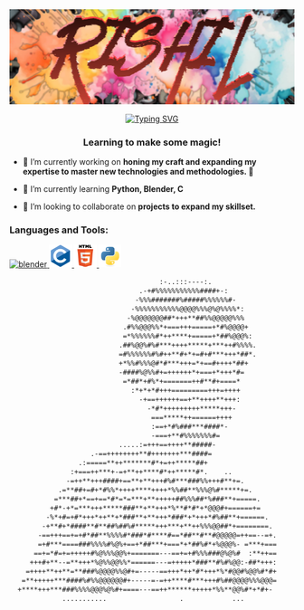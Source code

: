 <img src="Banner.png" >
<p align="center" style="margin-right: 0;">
 <a href="https://git.io/typing-svg"><img src="https://readme-typing-svg.demolab.com?font=Sixtyfour+Convergence&duration=4000&pause=100&color=F75E5D&background=84F2FF00&vCenter=true&repeat=false&width=436&lines=Hello%2C+I+am+Rishil." alt="Typing SVG" /></a>
</p>
<h3 align="center">Learning to make some magic!</h3>

- 🔭 I’m currently working on **honing my craft and expanding my expertise to master new technologies and methodologies. 🌱**

- 🌱 I’m currently learning **Python, Blender, C**

- 👯 I’m looking to collaborate on **projects to expand my skillset.**


<h3 align="left">Languages and Tools:</h3>
<p align="left"> <a href="https://www.blender.org/" target="_blank" rel="noreferrer"> <img src="https://download.blender.org/branding/community/blender_community_badge_white.svg" alt="blender" width="40" height="40"/> </a> <a href="https://www.cprogramming.com/" target="_blank" rel="noreferrer"> <img src="https://raw.githubusercontent.com/devicons/devicon/master/icons/c/c-original.svg" alt="c" width="40" height="40"/> </a> <a href="https://www.w3.org/html/" target="_blank" rel="noreferrer"> <img src="https://raw.githubusercontent.com/devicons/devicon/master/icons/html5/html5-original-wordmark.svg" alt="html5" width="40" height="40"/> </a> <a href="https://www.python.org" target="_blank" rel="noreferrer"> <img src="https://raw.githubusercontent.com/devicons/devicon/master/icons/python/python-original.svg" alt="python" width="40" height="40"/> </a> </p>

                                                                           
                                         :-..:::----:.                     
                                    .-+#%%%%%%%%%%%####+-:                 
                                   -%%%#######%#####%%%%%%#-               
                                  -%%%%%%%%%%%@@@@%%%@%@%%%%*:             
                                 -%@@@@@@@##*+++**##%%@@@@@%%%             
                                .#%%@@@%%*+===+++=====+*#%@@@@+            
                                =*%%%%%%#*++****+=====+*##%@@@%:           
                               .##%@@%#%#***++++*****+***++#%%%%.          
                               =#%%%%%%#%#++**#+*+=#+#***+++*##*.          
                               +*%%#%%%@#*#***+++=*+==#++++*##+            
                               -####%@%%#+=++++++*+===+*+++*#=             
                                =*##*+#%*+=======++#**#+====*              
                                  :*+*+*#+++=========+++=++++              
                                    -+==++++++==+**++++**+++:              
                                      -*#*+++++++++*****+++-               
                                       ===*****++======++++                
                                       :==+*#%###***####*-                 
                                       -===+**#%%%%%%%#=                   
                               .....:=+++==++++**#####-                    
                        .-==++++++++**#+++++++***####=                     
                     .:=====**++*******#*+=++*****##+                      
                   :+===++***+-=+**++****#*++*****#*.    ..                
                  -=++**+++####+==**+**+++#%#***###%%+++#**+=.             
                .=**##+=#+*#%%*++++****++++*%%##**%%%@%#*****+=.           
               =***##+*==+==*#*=*=***+**+++++##%%%##*%###**+=====.         
              +#*-+*=***+++*****###**+**+++*%**#*#*+*@@@#+======+=         
             -%*+#=+#*+++*++**+*###**+**+++*###*+*+++*#%##**+======.       
            -+**#+*####**#**##%##%#*****+++***+**++%%%@@##*+========.      
           -==+++==+=+#*##**%%%%#*###*#****#==*##**#**#@@@@@=++==--=+.     
           =+#***====###%%%%#%@%+==+*##***+===*+*##%#*+%@@@%- =***+===     
          ==+=*#=+=+++++#%@%%%@@%+=======---==+=+#%%%###@%@%#  :**++==     
         +++#+**--=**+++*%@%%@@%%*======---=+++++*###**#%#%@@:-##*+++:     
        =++++**++**=**###%@@@@%%@#+=-----==+++*++*#*+++*%*#@@#%@@%#*#+     
       =**+++++***####%#%%@@@@@@#+-----=-=++****#***+++#%##@@@@%%%@@@=     
      +****+++***###%%%%@@@%@%#+====---==++******+++++*%%**@@%#*+*#+-      
                 ...........                  .            ...             
